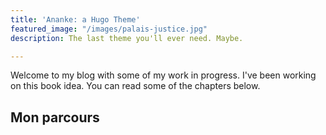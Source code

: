 ```yaml
---
title: 'Ananke: a Hugo Theme'
featured_image: "/images/palais-justice.jpg"
description: The last theme you'll ever need. Maybe.

---
```

Welcome to my blog with some of my work in progress. I've been working on this book idea. You can read some of the chapters below.

## Mon parcours